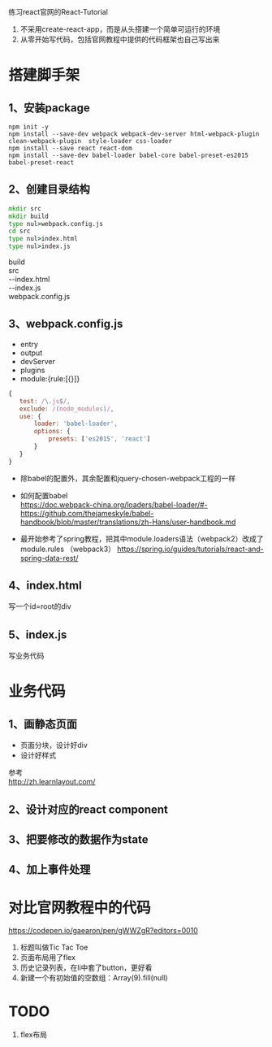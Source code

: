 练习react官网的React-Tutorial
1. 不采用create-react-app，而是从头搭建一个简单可运行的环境
2. 从零开始写代码，包括官网教程中提供的代码框架也自己写出来



# 搭建脚手架

## 1、安装package  
```
npm init -y
npm install --save-dev webpack webpack-dev-server html-webpack-plugin clean-webpack-plugin  style-loader css-loader
npm install --save react react-dom
npm install --save-dev babel-loader babel-core babel-preset-es2015  babel-preset-react
```

## 2、创建目录结构
```bat
mkdir src
mkdir build
type nul>webpack.config.js
cd src
type nul>index.html
type nul>index.js
```
build  
src  
--index.html  
--index.js  
webpack.config.js

## 3、webpack.config.js
* entry
* output
* devServer
* plugins
* module:{rule:[{}]}

```js
{
   test: /\.js$/,
   exclude: /(node_modules)/,
   use: {
       loader: 'babel-loader',
       options: {
           presets: ['es2015', 'react']
       }
   }
}
```

* 除babel的配置外，其余配置和jquery-chosen-webpack工程的一样

* 如何配置babel  
https://doc.webpack-china.org/loaders/babel-loader/#-  
https://github.com/thejameskyle/babel-handbook/blob/master/translations/zh-Hans/user-handbook.md

* 最开始参考了spring教程，把其中module.loaders语法（webpack2）改成了module.rules （webpack3）
https://spring.io/guides/tutorials/react-and-spring-data-rest/


## 4、index.html
写一个id=root的div

## 5、index.js
写业务代码


# 业务代码  

## 1、画静态页面
+ 页面分块，设计好div
+ 设计好样式  

参考  
http://zh.learnlayout.com/ 

## 2、设计对应的react component

## 3、把要修改的数据作为state

## 4、加上事件处理


# 对比官网教程中的代码
https://codepen.io/gaearon/pen/gWWZgR?editors=0010

1. 标题叫做Tic Tac Toe
2. 页面布局用了flex
3. 历史记录列表，在li中套了button，更好看 
4. 新建一个有初始值的空数组：Array(9).fill(null)

# TODO
1. flex布局